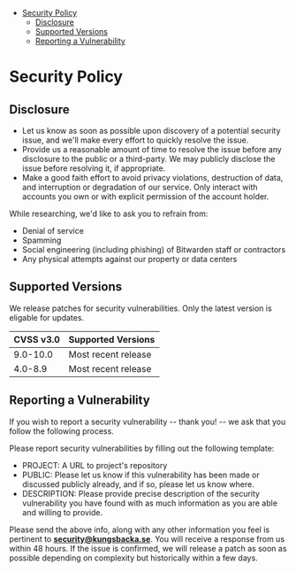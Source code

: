 - [Security Policy](#security-policy)
  - [Disclosure](#disclosure)
  - [Supported Versions](#supported-versions)
  - [Reporting a Vulnerability](#reporting-a-vulnerability)

<!-- END doctoc generated TOC please keep comment here to allow auto update -->

# Security Policy

## Disclosure

- Let us know as soon as possible upon discovery of a potential security issue, and we'll make every effort to quickly resolve the issue.
- Provide us a reasonable amount of time to resolve the issue before any disclosure to the public or a third-party. We may publicly disclose the issue before resolving it, if appropriate.
- Make a good faith effort to avoid privacy violations, destruction of data, and interruption or degradation of our service. Only interact with accounts you own or with explicit permission of the account holder.

While researching, we'd like to ask you to refrain from:

- Denial of service
- Spamming
- Social engineering (including phishing) of Bitwarden staff or contractors
- Any physical attempts against our property or data centers

## Supported Versions

We release patches for security vulnerabilities. 
Only the latest version is eligable for updates.

| CVSS v3.0 | Supported Versions                        |
| --------- | ----------------------------------------- |
| 9.0-10.0  | Most recent release |
| 4.0-8.9   | Most recent release                       |

## Reporting a Vulnerability
If you wish to report a security vulnerability -- thank you! -- we ask
that you follow the following process.

Please report security vulnerabilities by filling out the following template:

* PROJECT: A URL to project's repository
* PUBLIC: Please let us know if this vulnerability has been made or discussed publicly already, and if so, please let us know where.
* DESCRIPTION: Please provide precise description of the security vulnerability you have found with as much information as you are able and willing to provide.

Please send the above info, along with any other information you feel is pertinent to **[security@kungsbacka.se](mailto:security@kungsbacka.se)**. You will receive a response from us within 48 hours. If the issue is confirmed, we will release a patch as soon as possible depending on complexity but historically within a few days.
